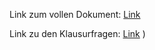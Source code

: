Link zum vollen Dokument: [Link](https://bausteine-der-datenanalyse.github.io/w-python-numpy-grundlagen/output/book/)

Link zu den Klausurfragen: [Link](https://bausteine-der-datenanalyse.github.io/w-python-numpy-grundlagen/output/klausur/)
)
